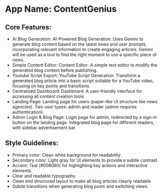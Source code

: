 # **App Name**: ContentGenius

## Core Features:

- AI Blog Generation: AI-Powered Blog Generation: Uses Gemini to generate blog content based on the latest news and user prompts, incorporating relevant information to create engaging articles. Gemini will be used as a tool to find the right moment to use a specific piece of news.
- Simple Content Editor: Content Editor: A simple text editor to modify the generated blog content before publishing.
- Youtube Script Export: YouTube Script Generation: Transform a generated blog article into a basic script suitable for a YouTube video, focusing on key points and transitions.
- Centralized Dashboard: Dashboard: A user-friendly interface for accessing all content creation tools.
- Landing Page: Landing page for users (paper-like UI structure like news agencies). Two user types: admin and reader (admin requires authentication).
- Admin Login & Blog Page: Login page for admin, redirected by a sign-in button on the landing page. Integrated blog page for different readers, with sidebar advertisement bar.

## Style Guidelines:

- Primary color: Clean white background for readability.
- Secondary color: Light gray for UI elements to provide a subtle contrast.
- Accent: Teal (#008080) for highlighting key actions and interactive elements.
- Clear and readable typography.
- Clean and structured layout to make all blog articles clearly readable
- Subtle transitions when generating blog posts and switching views.